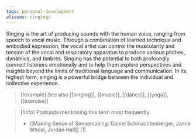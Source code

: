 ```yaml
---
tags: personal-development
aliases: singings
---
```


Singing is the art of producing sounds with the human voice, ranging from speech to vocal music. Through a combination of learned technique and embodied expression, the vocal artist can control the muscularity and tension of the vocal and respiratory apparatus to produce various pitches, dynamics, and timbres. Singing has the potential to both profoundly connect listeners emotionally and to help them explore perspectives and insights beyond the limits of traditional language and communication. In its highest form, singing is a powerful bridge between the individual and collective experience.

> [!example] See also
> [[singing]], [[music]], [[dance]], [[yoga]], [[exercise]]

> [!info] Podcasts mentioning this term most frequently
> * [[Making Sense of Sensemaking: Daniel Schmachtenberger, Jamie Wheal, Jordan Hall]] (1)